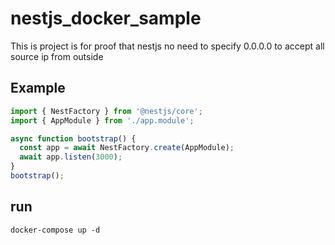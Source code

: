 # nestjs_docker_sample

This is project is for proof that nestjs no need to specify 0.0.0.0 to accept all source ip from outside


## Example

```typescript
import { NestFactory } from '@nestjs/core';
import { AppModule } from './app.module';

async function bootstrap() {
  const app = await NestFactory.create(AppModule);
  await app.listen(3000);
}
bootstrap();

```

## run
```shell
docker-compose up -d
```
